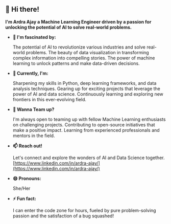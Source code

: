 ##  👋 Hi there!

**I'm Ardra Ajay a Machine Learning Engineer driven by a passion for unlocking the potential of AI to solve real-world problems.**    


-  **👀 I'm fascinated by:**

   The potential of AI to revolutionize various industries and solve real-world problems. 
   The beauty of data visualization in transforming complex information into compelling stories.
   The power of machine learning to unlock patterns and make data-driven decisions.
  
-  **🌱 Currently, I'm:**

   Sharpening my skills in Python, deep learning frameworks, and data analysis techniques.
   Gearing up for exciting projects that leverage the power of AI and data science.
   Continuously learning and exploring new frontiers in this ever-evolving field.
  
- **🤝 Wanna Team up?** 

   I'm always open to teaming up with fellow Machine Learning enthusiasts on challenging projects.
   Contributing to open-source initiatives that make a positive impact.
   Learning from experienced professionals and mentors in the field.

-  **📫 Reach out!**

    Let's connect and explore the wonders of AI and Data Science together. 
    [https://www.linkedin.com/in/ardra-ajay/](https://www.linkedin.com/in/ardra-ajay/)
  
-  **😄 Pronouns:** 
   
    She/Her

-  **⚡ Fun fact:**

   I can enter the code zone for hours, fueled by pure problem-solving passion and the satisfaction of a bug squashed! 

<!---
ardra1111/ardra1111 is a ✨ special ✨ repository because its `README.md` (this file) appears on your GitHub profile.
You can click the Preview link to take a look at your changes.
--->















